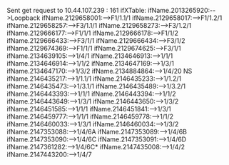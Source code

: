 Sent get request to 10.44.107.239 : 161
ifXTable:
ifName.2013265920:-->Loopback
ifName.2129658001:-->F1/1.1/1
ifName.2129658017:-->F1/1.2/1
ifName.2129658257:-->F3/1.1/1
ifName.2129658273:-->F3/1.2/1
ifName.2129666177:-->F1/1/1
ifName.2129666178:-->F1/1/2
ifName.2129666433:-->F3/1/1
ifName.2129666434:-->F3/1/2
ifName.2129674369:-->F1/1/1
ifName.2129674625:-->F3/1/1
ifName.2134639105:-->1/4/1
ifName.2134646913:-->1/1/1
ifName.2134646914:-->1/1/2
ifName.2134647169:-->1/3/1
ifName.2134647170:-->1/3/2
ifName.2134884864:-->1/4/20 NS
ifName.2146435217:-->1/1.1/1
ifName.2146435233:-->1/1.2/1
ifName.2146435473:-->1/3.1/1
ifName.2146435489:-->1/3.2/1
ifName.2146443393:-->1/1/1
ifName.2146443394:-->1/1/2
ifName.2146443649:-->1/3/1
ifName.2146443650:-->1/3/2
ifName.2146451585:-->1/1/1
ifName.2146451841:-->1/3/1
ifName.2146459777:-->1/1/1
ifName.2146459778:-->1/1/2
ifName.2146460033:-->1/3/1
ifName.2146460034:-->1/3/2
ifName.2147353088:-->1/4/6A
ifName.2147353089:-->1/4/6B
ifName.2147353090:-->1/4/6C
ifName.2147353091:-->1/4/6D
ifName.2147361282:-->1/4/6C*
ifName.2147435008:-->1/4/2
ifName.2147443200:-->1/4/7